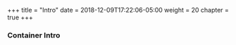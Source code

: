 +++
title = "Intro"
date = 2018-12-09T17:22:06-05:00
weight = 20
chapter = true
+++

### Container Intro
